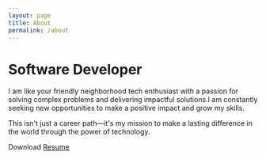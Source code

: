 ```yaml
---
layout: page
title: About
permalink: /about
---
```


# Software Developer

I am like your friendly neighborhood tech enthusiast with a passion for solving complex problems and delivering impactful solutions.I am constantly seeking new opportunities to make a positive impact and grow my skills.

This isn't just a career path—it's my mission to make a lasting difference in the world through the power of technology.

Download <a href="../assets/files/Sarthak Patipati Resume.pdf" target="_blank">Resume</a>

